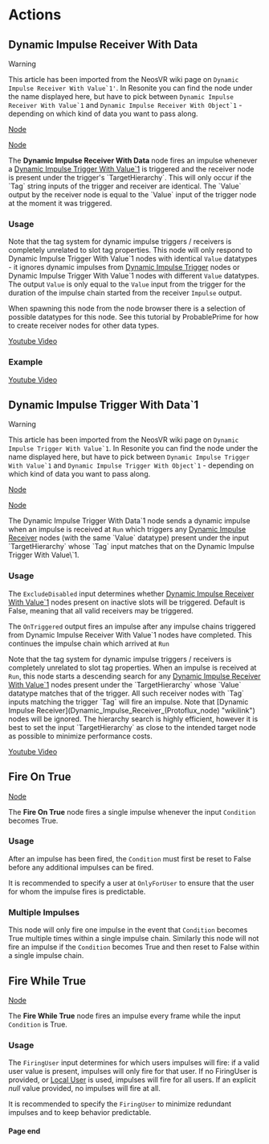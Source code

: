 # Actions

<!-- panels:start -->
<!-- div:title-panel -->
## Dynamic Impulse Receiver With Data

<!-- div:right-panel -->
> [!Warning]
> This article has been imported from the NeosVR wiki page on ``Dynamic Impulse Receiver With Value`1'``. In Resonite you can find the node under the name displayed here, but have to pick between ``Dynamic Impulse Receiver With Value`1`` and ``Dynamic Impulse Receiver With Object`1`` - depending on which kind of data you want to pass along.

[Node](./_template/nodes/Root/Flow/README.md#ProtoFlux.Runtimes.Execution.Nodes.Actions.DynamicImpulseReceiverWithValue`1 ':include')
</br>

[Node](./_template/nodes/Root/Flow/Async/README.md#ProtoFlux.Runtimes.Execution.Nodes.Actions.AsyncDynamicImpulseReceiverWithValue`1 ':include')

<!-- div:left-panel -->
The **Dynamic Impulse Receiver With Data** node fires an impulse whenever a [Dynamic Impulse Trigger With Value\`1](Dynamic_Impulse_Trigger_With_Value`1_(Protoflux_node) "wikilink") is triggered and the receiver node is present under the trigger's `TargetHierarchy`. This will only occur if the `Tag` string inputs of the trigger and receiver are identical. The `Value` output by the receiver node is equal to the `Value` input of the trigger node at the moment it was triggered.

### Usage

Note that the tag system for dynamic impulse triggers / receivers is completely unrelated to slot tag properties. This node will only respond to Dynamic Impulse Trigger With Value\`1 nodes with identical `Value` datatypes - it ignores dynamic impulses from [Dynamic Impulse Trigger](Dynamic_Impulse_Trigger_(Protoflux_node) "wikilink") nodes or Dynamic Impulse Trigger With Value\`1 nodes with different `Value` datatypes. The output `Value` is only equal to the `Value` input from the trigger for the duration of the impulse chain started from the receiver `Impulse` output.

When spawning this node from the node browser there is a selection of possible datatypes for this node. See this tutorial by ProbablePrime for how to create receiver nodes for other data types.

[Youtube Video](https://www.youtube-nocookie.com/embed/3j4FGONxfWk ':include :type=iframe')

### Example

[Youtube Video](https://www.youtube-nocookie.com/embed/6A0GQ4iABfY ':include :type=iframe')
<!-- panels:end -->

<!-- panels:start -->
<!-- div:title-panel -->
## Dynamic Impulse Trigger With Data`1

<!-- div:right-panel -->
> [!Warning]
> This article has been imported from the NeosVR wiki page on ``Dynamic Impulse Trigger With Value`1``. In Resonite you can find the node under the name displayed here, but have to pick between ``Dynamic Impulse Trigger With Value`1`` and ``Dynamic Impulse Trigger With Object`1`` - depending on which kind of data you want to pass along.

[Node](./_template/nodes/Root/Flow/README.md#ProtoFlux.Runtimes.Execution.Nodes.Actions.DynamicImpulseTriggerWithValue`1 ':include')
</br>

[Node](./_template/nodes/Root/Flow/Async/README.md#ProtoFlux.Runtimes.Execution.Nodes.Actions.AsyncDynamicImpulseTriggerWithValue`1 ':include')

<!-- div:left-panel -->
The Dynamic Impulse Trigger With Data\`1 node sends a dynamic impulse when an impulse is received at `Run` which triggers any [Dynamic Impulse Receiver](Dynamic_Impulse_Receiver_With_Value`1_(Protoflux_node) "wikilink") nodes (with the same `Value` datatype) present under the input `TargetHierarchy` whose `Tag` input matches that on the Dynamic Impulse Trigger With Value\`1.

### Usage

The `ExcludeDisabled` input determines whether [Dynamic Impulse Receiver With Value\`1](Dynamic_Impulse_Receiver_With_Value`1_(Protoflux_node) "wikilink") nodes present on inactive slots will be triggered. Default is False, meaning that all valid receivers may be triggered.

The `OnTriggered` output fires an impulse after any impulse chains triggered from Dynamic Impulse Receiver With Value\`1 nodes have completed. This continues the impulse chain which arrived at `Run`

Note that the tag system for dynamic impulse triggers / receivers is completely unrelated to slot tag properties. When an impulse is received at `Run`, this node starts a descending search for any [Dynamic Impulse Receiver With Value\`1](Dynamic_Impulse_Receiver_With_Value`1_(Protoflux_node) "wikilink") nodes present under the `TargetHierarchy` whose `Value` datatype matches that of the trigger. All such receiver nodes with `Tag` inputs matching the trigger `Tag` will fire an impulse. Note that [Dynamic Impulse Receiver](Dynamic_Impulse_Receiver_(Protoflux_node) "wikilink") nodes will be ignored. The hierarchy search is highly efficient, however it is best to set the input `TargetHierarchy` as close to the intended target node as possible to minimize performance costs.

[Youtube Video](https://www.youtube-nocookie.com/embed/6A0GQ4iABfY ':include :type=iframe')
<!-- panels:end -->

<!-- panels:start -->
<!-- div:title-panel -->
## Fire On True

<!-- div:right-panel -->
[Node](./_template/nodes/Root/Flow/README.md#ProtoFlux.Runtimes.Execution.Nodes.Actions.FireOnTrue ':include')

<!-- div:left-panel -->
The **Fire On True** node fires a single impulse whenever the input
`Condition` becomes True.

### Usage

After an impulse has been fired, the `Condition` must first be reset to
False before any additional impulses can be fired.

It is recommended to specify a user at `OnlyForUser` to ensure that the
user for whom the impulse fires is predictable.

### Multiple Impulses

This node will only fire one impulse in the event that `Condition`
becomes True multiple times within a single impulse chain. Similarly
this node will not fire an impulse if the `Condition` becomes True and
then reset to False within a single impulse chain.
<!-- panels:end -->

<!-- panels:start -->
<!-- div:title-panel -->
## Fire While True

<!-- div:right-panel -->
[Node](./_template/nodes/Root/Flow/README.md#ProtoFlux.Runtimes.Execution.Nodes.Actions.FireWhileTrue ':include')

<!-- div:left-panel -->
The **Fire While True** node fires an impulse every frame while the
input `Condition` is True.

### Usage

The `FiringUser` input determines for which users impulses will fire: if
a valid user value is present, impulses will only fire for that user. If
no FiringUser is provided, or [Local
User](Local_User_(Protoflux_node) "wikilink") is used, impulses will
fire for all users. If an explicit *null* value provided, no impulses
will fire at all.

It is recommended to specify the `FiringUser` to minimize redundant
impulses and to keep behavior predictable.
<!-- panels:end -->

#### Page end
